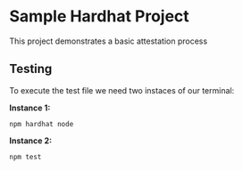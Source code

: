 # Sample Hardhat Project

This project demonstrates a basic attestation process

## Testing

To execute the test file we need two instaces of our terminal:

**Instance 1:**

```
npm hardhat node

```

**Instance 2:**

```
npm test

```
